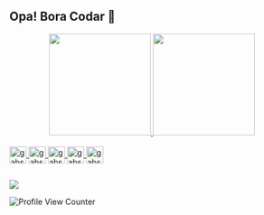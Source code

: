 ## Opa! Bora Codar 🤘
<div align="center">
  <a href="https://github.com/gabscarlos">
  <img height="180em" src="https://github-readme-stats.vercel.app/api?username=gabscarlos"/>
  <img height="180em" src="https://github-readme-stats.vercel.app/api/top-langs/?username=gabscarlos&layout=compact"/>
</div>
  
<div style="display: inline_block"><br>  
  <img align="center" alt="gabs-vsc" height="30" width="30" src="https://cdn.jsdelivr.net/gh/devicons/devicon/icons/vscode/vscode-original.svg">
  <img align="center" alt="gabs-html" height="30" width="30" src="https://cdn.jsdelivr.net/gh/devicons/devicon/icons/html5/html5-original.svg">
  <img align="center" alt="gabs-css" height="30" width="30" src="https://cdn.jsdelivr.net/gh/devicons/devicon/icons/css3/css3-original.svg">
  <img align="center" alt="gabs-js" height="30" width="30" src="https://cdn.jsdelivr.net/gh/devicons/devicon/icons/javascript/javascript-original.svg">
  <img align="center" alt="gabs-ts" height="30" width="30" src="https://cdn.jsdelivr.net/gh/devicons/devicon@latest/icons/typescript/typescript-original.svg">
</div>
  
  ##
  
<div>
  <a href="https://www.linkedin.com/in/gabriel-carlos-538b52234" target="_blank"><img src="https://img.shields.io/badge/-LinkedIn-%230077B5?style=for-the-badge&logo=linkedin&logoColor=white" target="_blank"></a>
</div>

![Profile View Counter](https://komarev.com/ghpvc/?username=gabscarlos) 

